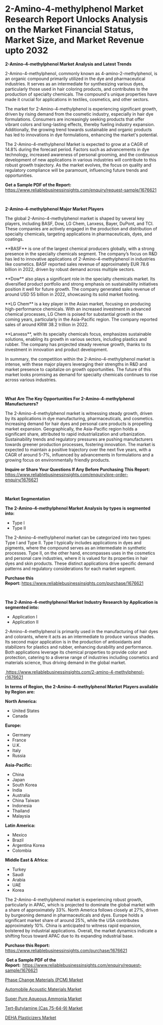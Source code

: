 <p><h1>2-Amino-4-methylphenol Market Research Report Unlocks Analysis on the Market Financial Status, Market Size, and Market Revenue upto 2032</h1></p><p><strong>2-Amino-4-methylphenol Market Analysis and Latest Trends</strong></p>
<p><p>2-Amino-4-methylphenol, commonly known as 4-amino-2-methylphenol, is an organic compound primarily utilized in the dye and pharmaceutical industries. It serves as an intermediate for synthesizing various dyes, particularly those used in hair coloring products, and contributes to the production of specialty chemicals. The compound's unique properties have made it crucial for applications in textiles, cosmetics, and other sectors.</p><p>The market for 2-Amino-4-methylphenol is experiencing significant growth, driven by rising demand from the cosmetic industry, especially in hair dye formulations. Consumers are increasingly seeking products that offer vibrant colors and long-lasting effects, thereby fueling industry expansion. Additionally, the growing trend towards sustainable and organic products has led to innovations in dye formulations, enhancing the market's potential.</p><p>The 2-Amino-4-methylphenol Market is expected to grow at a CAGR of 14.8% during the forecast period. Factors such as advancements in dye technology, increased awareness of personal grooming, and the continuous development of new applications in various industries will contribute to this robust growth trajectory. As the market evolves, the focus on quality and regulatory compliance will be paramount, influencing future trends and opportunities.</p></p>
<p><strong>Get a Sample PDF of the Report:&nbsp;</strong> <a href="https://www.reliablebusinessinsights.com/enquiry/request-sample/1676621?utm_campaign=101&utm_medium=2&utm_source=Github&utm_content=ia&utm_term=24032025&utm_id=2-amino-4-methylphenol">https://www.reliablebusinessinsights.com/enquiry/request-sample/1676621</a></p>
<p>&nbsp;</p>
<p><strong>2-Amino-4-methylphenol Major Market Players</strong></p>
<p><p>The global 2-Amino-4-methylphenol market is shaped by several key players, including BASF, Dow, LG Chem, Lanxess, Bayer, DuPont, and TCI. These companies are actively engaged in the production and distribution of specialty chemicals, targeting applications in pharmaceuticals, dyes, and coatings.</p><p>**BASF** is one of the largest chemical producers globally, with a strong presence in the specialty chemicals segment. The company’s focus on R&D has led to innovative applications of 2-Amino-4-methylphenol in industries like cosmetics. BASF reported sales revenue of approximately EUR 78.6 billion in 2022, driven by robust demand across multiple sectors.</p><p>**Dow** also plays a significant role in the specialty chemicals market. Its diversified product portfolio and strong emphasis on sustainability initiatives position it well for future growth. The company generated sales revenue of around USD 55 billion in 2022, showcasing its solid market footing.</p><p>**LG Chem** is a key player in the Asian market, focusing on producing high-performance chemicals. With an increased investment in advanced chemical processes, LG Chem is poised for substantial growth in the coming years, particularly in the Asia-Pacific region. The company reported sales of around KRW 38.2 trillion in 2022.</p><p>**Lanxess**, with its specialty chemicals focus, emphasizes sustainable solutions, enabling its growth in various sectors, including plastics and rubber. The company has projected steady revenue growth, thanks to its investment in innovation and product development.</p><p>In summary, the competition within the 2-Amino-4-methylphenol market is intense, with these major players leveraging their strengths in R&D and market presence to capitalize on growth opportunities. The future of this market looks promising as demand for specialty chemicals continues to rise across various industries.</p></p>
<p>&nbsp;</p>
<p><strong>What Are The Key Opportunities For 2-Amino-4-methylphenol Manufacturers?</strong></p>
<p><p>The 2-Amino-4-methylphenol market is witnessing steady growth, driven by its applications in dye manufacturing, pharmaceuticals, and cosmetics. Increasing demand for hair dyes and personal care products is propelling market expansion. Geographically, the Asia-Pacific region holds a significant share, attributed to rapid industrialization and urbanization. Sustainability trends and regulatory pressures are pushing manufacturers towards greener production processes, fostering innovation. The market is expected to maintain a positive trajectory over the next five years, with a CAGR of around 5-7%, influenced by advancements in formulations and a growing focus on environmentally friendly products.</p></p>
<p><strong>Inquire or Share Your Questions If Any Before Purchasing This Report:</strong> <a href="https://www.reliablebusinessinsights.com/enquiry/pre-order-enquiry/1676621?utm_campaign=101&utm_medium=2&utm_source=Github&utm_content=ia&utm_term=24032025&utm_id=2-amino-4-methylphenol">https://www.reliablebusinessinsights.com/enquiry/pre-order-enquiry/1676621</a></p>
<p>&nbsp;</p>
<p><strong>Market Segmentation</strong></p>
<p><strong>The 2-Amino-4-methylphenol Market Analysis by types is segmented into:</strong></p>
<p><ul><li>Type I</li><li>Type II</li></ul></p>
<p><p>The 2-Amino-4-methylphenol market can be categorized into two types: Type I and Type II. Type I typically includes applications in dyes and pigments, where the compound serves as an intermediate in synthetic processes. Type II, on the other hand, encompasses uses in the cosmetics and personal care industries, where it is valued for its properties in hair dyes and skin products. These distinct applications drive specific demand patterns and regulatory considerations for each market segment.</p></p>
<p><strong>Purchase this Report:&nbsp;</strong><a href="https://www.reliablebusinessinsights.com/purchase/1676621?utm_campaign=101&utm_medium=2&utm_source=Github&utm_content=ia&utm_term=24032025&utm_id=2-amino-4-methylphenol">https://www.reliablebusinessinsights.com/purchase/1676621</a></p>
<p>&nbsp;</p>
<p><strong>The 2-Amino-4-methylphenol Market Industry Research by Application is segmented into:</strong></p>
<p><ul><li>Application I</li><li>Application II</li></ul></p>
<p><p>2-Amino-4-methylphenol is primarily used in the manufacturing of hair dyes and colorants, where it acts as an intermediate to produce various shades. Its second major application is in the production of antioxidants and stabilizers for plastics and rubber, enhancing durability and performance. Both applications leverage its chemical properties to provide color and protection, catering to a diverse range of industries including cosmetics and materials science, thus driving demand in the global market.</p></p>
<p><a href="https://www.reliablebusinessinsights.com/2-amino-4-methylphenol-r1676621?utm_campaign=101&utm_medium=2&utm_source=Github&utm_content=ia&utm_term=24032025&utm_id=2-amino-4-methylphenol">&nbsp;https://www.reliablebusinessinsights.com/2-amino-4-methylphenol-r1676621</a></p>
<p><strong>In terms of Region, the 2-Amino-4-methylphenol Market Players available by Region are:</strong></p>
<p>
    <p> <strong> North America: </strong>
        <ul>
            <li>United States</li>
            <li>Canada</li>
        </ul>
        </p> 
    <p> <strong> Europe: </strong>
        <ul>
            <li>Germany</li>
            <li>France</li>
            <li>U.K.</li>
            <li>Italy</li>
            <li>Russia</li>
        </ul>
        </p> 
    <p> <strong> Asia-Pacific: </strong>
        <ul>
            <li>China</li>
            <li>Japan</li>
            <li>South Korea</li>
            <li>India</li>
            <li>Australia</li>
            <li>China Taiwan</li>
            <li>Indonesia</li>
            <li>Thailand</li>
            <li>Malaysia</li>
        </ul>
        </p> 
    <p> <strong> Latin America: </strong>
        <ul>
            <li>Mexico</li>
            <li>Brazil</li>
            <li>Argentina Korea</li>
            <li>Colombia</li>
        </ul>
        </p> 
    <p> <strong> Middle East & Africa: </strong>
        <ul>
            <li>Turkey</li>
            <li>Saudi</li>
            <li>Arabia</li>
            <li>UAE</li>
            <li>Korea</li>
        </ul>
    </p>
    </p>
<p><p>The 2-Amino-4-methylphenol market is experiencing robust growth, particularly in APAC, which is projected to dominate the global market with a share of approximately 33%. North America follows closely at 27%, driven by burgeoning demand in pharmaceuticals and dyes. Europe holds a significant market share of around 25%, while the USA contributes approximately 10%. China is anticipated to witness rapid expansion, bolstered by industrial applications. Overall, the market dynamics indicate a shifting focus toward APAC due to its expanding industrial base.</p></p>
<p><strong>Purchase this Report: </strong><a href="https://www.reliablebusinessinsights.com/purchase/1676621?utm_campaign=101&utm_medium=2&utm_source=Github&utm_content=ia&utm_term=24032025&utm_id=2-amino-4-methylphenol">https://www.reliablebusinessinsights.com/purchase/1676621</a></p>
<p>&nbsp;<strong>Get a Sample PDF of the Report:&nbsp;&nbsp;</strong><a href="https://www.reliablebusinessinsights.com/enquiry/request-sample/1676621?utm_campaign=101&utm_medium=2&utm_source=Github&utm_content=ia&utm_term=24032025&utm_id=2-amino-4-methylphenol">https://www.reliablebusinessinsights.com/enquiry/request-sample/1676621</a></p>
<p><strong></strong></p>
<p><p><a href="https://github.com/bauldlimle6h/Market-Research-Report-List-1/blob/main/phase-change-materials-pcm-market.md?utm_campaign=101&utm_medium=2&utm_source=Github&utm_content=ia&utm_term=24032025&utm_id=2-amino-4-methylphenol">Phase Change Materials (PCM) Market</a></p><p><a href="https://github.com/buseknoden2b/Market-Research-Report-List-1/blob/main/automobile-acoustic-materials-market.md?utm_campaign=101&utm_medium=2&utm_source=Github&utm_content=ia&utm_term=24032025&utm_id=2-amino-4-methylphenol">Automobile Acoustic Materials Market</a></p><p><a href="https://github.com/shimweummul/Market-Research-Report-List-1/blob/main/super-pure-aqueous-ammonia-market.md?utm_campaign=101&utm_medium=2&utm_source=Github&utm_content=ia&utm_term=24032025&utm_id=2-amino-4-methylphenol">Super Pure Aqueous Ammonia Market</a></p><p><a href="https://github.com/snaikraso/Market-Research-Report-List-1/blob/main/tert-butylamine-cas-75-64-9-market.md?utm_campaign=101&utm_medium=2&utm_source=Github&utm_content=ia&utm_term=24032025&utm_id=2-amino-4-methylphenol">Tert-Butylamine (Cas 75-64-9) Market</a></p><p><a href="https://github.com/sternymkere4/Market-Research-Report-List-1/blob/main/deha-plasticizers-market.md?utm_campaign=101&utm_medium=2&utm_source=Github&utm_content=ia&utm_term=24032025&utm_id=2-amino-4-methylphenol">DEHA Plasticizers Market</a></p></p>